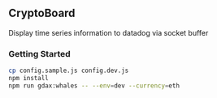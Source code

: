 ## CryptoBoard
Display time series information to datadog via socket buffer

### Getting Started
```bash
cp config.sample.js config.dev.js
npm install
npm run gdax:whales -- --env=dev --currency=eth
```
